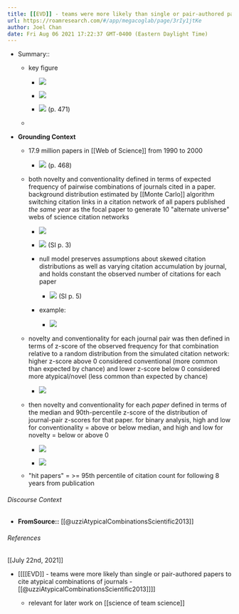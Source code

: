 ```yaml
---
title: [[EVD]] - teams were more likely than single or pair-authored papers to cite atypical combinations of journals - [[@uzziAtypicalCombinationsScientific2013]]
url: https://roamresearch.com/#/app/megacoglab/page/3rIy1jtKe
author: Joel Chan
date: Fri Aug 06 2021 17:22:37 GMT-0400 (Eastern Daylight Time)
---
```


- Summary::

    - key figure

        - ![](https://firebasestorage.googleapis.com/v0/b/firescript-577a2.appspot.com/o/imgs%2Fapp%2Fmegacoglab%2FDPR2XhyFD_.png?alt=media&token=bf34ed06-e35f-479f-8881-568d25507120)

        - ![](https://firebasestorage.googleapis.com/v0/b/firescript-577a2.appspot.com/o/imgs%2Fapp%2Fmegacoglab%2FAXsBSWU0Wh.png?alt=media&token=83a4eb28-4133-49ec-afd1-afe99e05dfc0)

        - ![](https://firebasestorage.googleapis.com/v0/b/firescript-577a2.appspot.com/o/imgs%2Fapp%2Fmegacoglab%2FtWNA2wRzMH.png?alt=media&token=7aefd32c-5705-46f5-b0ca-ae927e7e01c9) (p. 471)

    - __<summarize the result in a bit more detail here>__
- **Grounding Context**

    - 17.9 million papers in [[Web of Science]] from 1990 to 2000

        - ![](https://firebasestorage.googleapis.com/v0/b/firescript-577a2.appspot.com/o/imgs%2Fapp%2Fmegacoglab%2FHFWbdimkWW.png?alt=media&token=11bc49a6-9961-4a6f-908b-c4f0b3511a5f) (p. 468)

    - both novelty and conventionality defined in terms of expected frequency of pairwise combinations of journals cited in a paper. background distribution estimated by [[Monte Carlo]] algorithm switching citation links in a citation network of all papers published *the same year* as the focal paper to generate 10 "alternate universe" webs of science citation networks

        - ![](https://firebasestorage.googleapis.com/v0/b/firescript-577a2.appspot.com/o/imgs%2Fapp%2Fmegacoglab%2FKiH9OVSVXR.png?alt=media&token=fd9f7b9d-9516-48b4-81b6-1f87c55a4aca)

        - ![](https://firebasestorage.googleapis.com/v0/b/firescript-577a2.appspot.com/o/imgs%2Fapp%2Fmegacoglab%2FzQXtMeZeFT.png?alt=media&token=72acc7e0-55c6-4c26-a6bc-a5422955f1c9) (SI p. 3)

        - null model preserves assumptions about skewed citation distributions as well as varying citation accumulation by journal, and holds constant the observed number of citations for each paper

            - ![](https://firebasestorage.googleapis.com/v0/b/firescript-577a2.appspot.com/o/imgs%2Fapp%2Fmegacoglab%2F_6jR89dZeN.png?alt=media&token=adce6f6b-402c-40e4-9020-4fcfef571325) (SI p. 5)

        - example:

            - ![](https://firebasestorage.googleapis.com/v0/b/firescript-577a2.appspot.com/o/imgs%2Fapp%2Fmegacoglab%2Ft3W2brJQSZ.png?alt=media&token=9a6c1ae2-b8f2-42f0-bdd9-bb3a4833f849)

    - novelty and conventionality for each journal pair was then defined in terms of z-score of the observed frequency for that combination relative to a random distribution from the simulated citation network: higher z-score above 0 considered conventional (more common than expected by chance) and lower z-score below 0 considered more atypical/novel (less common than expected by chance)

        - ![](https://firebasestorage.googleapis.com/v0/b/firescript-577a2.appspot.com/o/imgs%2Fapp%2Fmegacoglab%2FGGB05J-0lD.png?alt=media&token=a468f6c5-e086-4a52-ac60-4517cd300124)

    - then novelty and conventionality for each *paper* defined in terms of the median and 90th-percentile z-score of the distribution of journal-pair z-scores for that paper. for binary analysis, high and low for conventionality = above or below median, and high and low for novelty = below or above 0

        - ![](https://firebasestorage.googleapis.com/v0/b/firescript-577a2.appspot.com/o/imgs%2Fapp%2Fmegacoglab%2FVxtF1U59ED.png?alt=media&token=9aacc714-86fa-4583-b3d6-dd147e47e8fe)

        - ![](https://firebasestorage.googleapis.com/v0/b/firescript-577a2.appspot.com/o/imgs%2Fapp%2Fmegacoglab%2FPLHhDA82lA.png?alt=media&token=23d27fe0-d977-4bc5-a594-2de6c804b24c)

    - "hit papers" = >= 95th percentile of citation count for following 8 years from publication

###### Discourse Context

- **FromSource::** [[@uzziAtypicalCombinationsScientific2013]]

###### References

[[July 22nd, 2021]]

- [[[[EVD]] - teams were more likely than single or pair-authored papers to cite atypical combinations of journals - [[@uzziAtypicalCombinationsScientific2013]]]]

    - relevant for later work on [[science of team science]]

